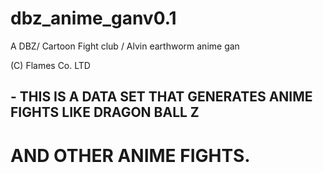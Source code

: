 # dbz_anime_ganv0.1
A DBZ/ Cartoon Fight club / Alvin earthworm anime gan


(C) Flames Co. LTD
## - THIS IS  A DATA SET THAT GENERATES ANIME FIGHTS LIKE DRAGON BALL Z
# AND OTHER ANIME FIGHTS.
